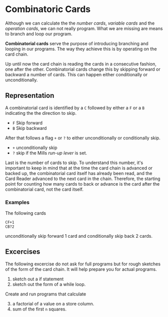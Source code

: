 Combinatoric Cards
==================

Although we can calculate the the *number cards*, *variable cards* and
the *operation cards*, we can not really program. What we are missing
are means to branch and loop our program.

**Combinatorial cards** serve the purpose of introducing branching and
looping in our programs. The way they achieve this is by operating on
the card chain.

Up until now the card chain is reading the cards in a consecutive
fashion, one after the other. Combinatorial cards change this by
skipping forward or backward a number of cards. This can happen either
conditionally or unconditionally.

Representation
--------------

A combinatorial card is identified by a `C` followed by either a `F`
or a `B` indicating the the direction to skip.

* `F` Skip forward
* `B` Skip backward

After that follows a flag `+` or `?` to either unconditionally or
conditionally skip.

* `+` unconditionally skip
* `?` skip if the Mills *run-up lever* is set.

Last is the number of cards to skip. To understand this number, it's
important to keep in mind that at the time the card chain is advanced
or backed up, the combinatorial card itself has already been read, and
the Card Reader advanced to the next card in the chain. Therefore, the
starting point for counting how many cards to back or advance is the
card after the combinatorial card, not the card itself.

### Examples

The following cards

```
CF+1
CB?2
```

unconditionally skip forward 1 card and conditionally skip back 2 cards.

Excercises
----------

The following excercise do not ask for full programs but for rough
sketches of the form of the card chain. It will help prepare you for
actual programs.

1. sketch out a if statement
2. sketch out the form of a while loop.


Create and run programs that calculate

3. a factorial of a value on a store column.
4. sum of the first `n` squares.
